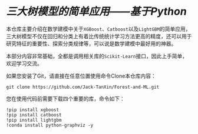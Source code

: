 # ***三大树模型的简单应用——基于Python***

本仓库主要介绍在数学建模中关于`XGBoost`、`Catboost`以及`LightGBM`的简单应用，三大树模型不仅在回归和分类上有着比传统统计学习方法更高的精度，还可以用于研究特征的重要性、探索分类规律等，可以说是数学建模中最好用的神器。

本部分内容非常基础，全都是调用相关库的`Scikit-Learn`接口，因此上手简单，欢迎学习交流。

如果您安装了Git，请直接在任意位置使用命令Clone本仓库内容：

```
git clone https://github.com/Jack-TanXin/Forest-and-ML.git
```

您在使用代码前需要下载四个重要的库，命令如下：

```
!pip install xgboost
!pip install catboost
!pip install lightgbm
!conda install python-graphviz -y
```